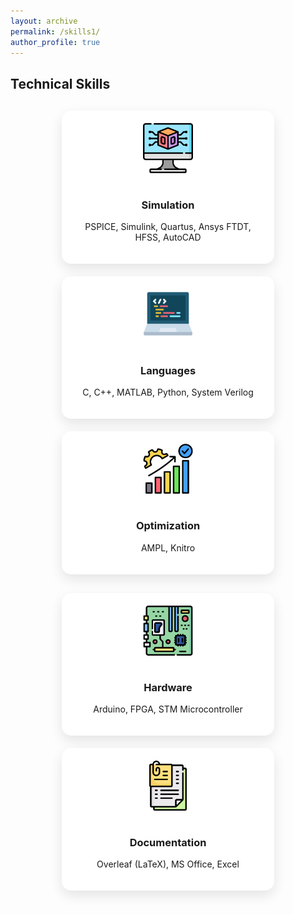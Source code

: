 ```yaml
---
layout: archive
permalink: /skills1/
author_profile: true
---
```

## Technical Skills
<div style="display:flex; flex-wrap:wrap; justify-content:center; gap:20px; margin-top:30px;">

  <!-- Card 1 -->
  <div style="flex:1 1 300px; max-width:300px; background:#fff; border-radius:15px; padding:20px; text-align:center; box-shadow:0 8px 20px rgba(0,0,0,0.1);">
    <img src="/images/modeling.png" alt="Simulation" style="width:80px; margin-bottom:15px;">
    <h3>Simulation</h3>
    <p>PSPICE, Simulink, Quartus, Ansys FTDT, HFSS, AutoCAD</p>
  </div>

  <!-- Card 2 -->
  <div style="flex:1 1 300px; max-width:300px; background:#fff; border-radius:15px; padding:20px; text-align:center; box-shadow:0 8px 20px rgba(0,0,0,0.1);">
    <img src="/images/programming.png" alt="Programming Languages" style="width:80px; margin-bottom:15px;">
    <h3>Languages</h3>
    <p>C, C++, MATLAB, Python, System Verilog</p>
  </div>

  <!-- Card 3 -->
  <div style="flex:1 1 300px; max-width:300px; background:#fff; border-radius:15px; padding:20px; text-align:center; box-shadow:0 8px 20px rgba(0,0,0,0.1);">
    <img src="/images/optimization.png" alt="Optimization Software" style="width:80px; margin-bottom:15px;">
    <h3>Optimization</h3>
    <p>AMPL, Knitro</p>
  </div>

</div>

<div style="display:flex; flex-wrap:wrap; justify-content:center; gap:20px; margin-top:30px;">

  <!-- Card 4 -->
  <div style="flex:1 1 300px; max-width:300px; background:#fff; border-radius:15px; padding:20px; text-align:center; box-shadow:0 8px 20px rgba(0,0,0,0.1);">
    <img src="/images/hardware.png" alt="Hardware Skills" style="width:80px; margin-bottom:15px;">
    <h3>Hardware</h3>
    <p>Arduino, FPGA, STM Microcontroller</p>
  </div>

  <!-- Card 5 -->
  <div style="flex:1 1 300px; max-width:300px; background:#fff; border-radius:15px; padding:20px; text-align:center; box-shadow:0 8px 20px rgba(0,0,0,0.1);">
    <img src="/images/documentation.png" alt="Documentation Skills" style="width:80px; margin-bottom:15px;">
    <h3>Documentation</h3>
    <p>Overleaf (LaTeX), MS Office, Excel</p>
  </div>

</div>

